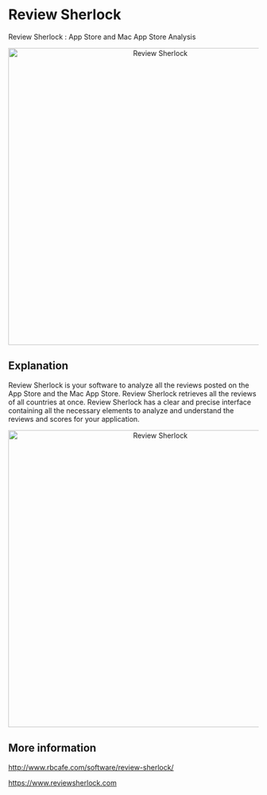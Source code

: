 # Review Sherlock

Review Sherlock : App Store and Mac App Store Analysis

<p align="center">
  <img src="https://www.rbcafe.com/wp-content/uploads/RS.jpg" alt="Review Sherlock" width="596">
</p>

## Explanation

Review Sherlock is your software to analyze all the reviews posted on the App Store and the Mac App Store. Review Sherlock retrieves all the reviews of all countries at once. Review Sherlock has a clear and precise interface containing all the necessary elements to analyze and understand the reviews and scores for your application.

<p align="center">
 <img src="https://www.rbcafe.com/wp-content/uploads/rs_en_1-632x395.jpg" alt="Review Sherlock" width="596">
</p>

## More information 

http://www.rbcafe.com/software/review-sherlock/

https://www.reviewsherlock.com
